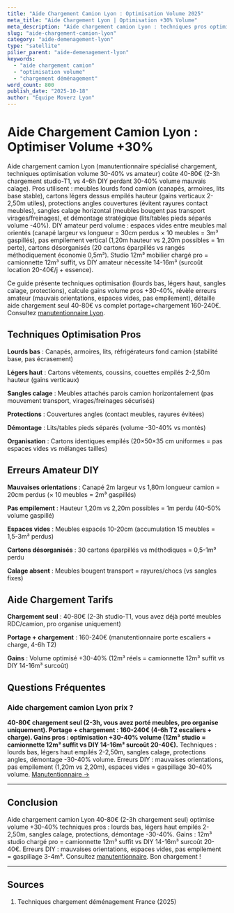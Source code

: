 ```yaml
---
title: "Aide Chargement Camion Lyon : Optimisation Volume 2025"
meta_title: "Aide Chargement Lyon | Optimisation +30% Volume"
meta_description: "Aide chargement camion Lyon : techniques pros optimisation +30-40% volume, calage, sangles. Manutentionnaire chargement 40-80€."
slug: "aide-chargement-camion-lyon"
category: "aide-demenagement-lyon"
type: "satellite"
pilier_parent: "aide-demenagement-lyon"
keywords:
  - "aide chargement camion"
  - "optimisation volume"
  - "chargement déménagement"
word_count: 800
publish_date: "2025-10-18"
author: "Équipe Moverz Lyon"
---
```


# Aide Chargement Camion Lyon : Optimiser Volume +30%

Aide chargement camion Lyon (manutentionnaire spécialisé chargement, techniques optimisation volume 30-40% vs amateur) coûte 40-80€ (2-3h chargement studio-T1, vs 4-6h DIY perdant 30-40% volume mauvais calage). Pros utilisent : meubles lourds fond camion (canapés, armoires, lits base stable), cartons légers dessus empilés hauteur (gains verticaux 2-2,50m utiles), protections angles couvertures (évitent rayures contact meubles), sangles calage horizontal (meubles bougent pas transport virages/freinages), et démontage stratégique (lits/tables pieds séparés volume -40%). DIY amateur perd volume : espaces vides entre meubles mal orientés (canapé largeur vs longueur = 30cm perdus × 10 meubles = 3m³ gaspillés), pas empilement vertical (1,20m hauteur vs 2,20m possibles = 1m perte), cartons désorganisés (20 cartons éparpillés vs rangés méthodiquement économie 0,5m³). Studio 12m³ mobilier chargé pro = camionnette 12m³ suffit, vs DIY amateur nécessite 14-16m³ (surcoût location 20-40€/j + essence).

Ce guide présente techniques optimisation (lourds bas, légers haut, sangles calage, protections), calcule gains volume pros +30-40%, révèle erreurs amateur (mauvais orientations, espaces vides, pas empilement), détaille aide chargement seul 40-80€ vs complet portage+chargement 160-240€. Consultez [manutentionnaire Lyon](/blog/satellites/manutentionnaire-demenagement-lyon).

## Techniques Optimisation Pros

**Lourds bas** : Canapés, armoires, lits, réfrigérateurs fond camion (stabilité base, pas écrasement)

**Légers haut** : Cartons vêtements, coussins, couettes empilés 2-2,50m hauteur (gains verticaux)

**Sangles calage** : Meubles attachés parois camion horizontalement (pas mouvement transport, virages/freinages sécurisés)

**Protections** : Couvertures angles (contact meubles, rayures évitées)

**Démontage** : Lits/tables pieds séparés (volume -30-40% vs montés)

**Organisation** : Cartons identiques empilés (20×50×35 cm uniformes = pas espaces vides vs mélanges tailles)

## Erreurs Amateur DIY

**Mauvaises orientations** : Canapé 2m largeur vs 1,80m longueur camion = 20cm perdus (× 10 meubles = 2m³ gaspillés)

**Pas empilement** : Hauteur 1,20m vs 2,20m possibles = 1m perdu (40-50% volume gaspillé)

**Espaces vides** : Meubles espacés 10-20cm (accumulation 15 meubles = 1,5-3m³ perdus)

**Cartons désorganisés** : 30 cartons éparpillés vs méthodiques = 0,5-1m³ perdu

**Calage absent** : Meubles bougent transport = rayures/chocs (vs sangles fixes)

## Aide Chargement Tarifs

**Chargement seul** : 40-80€ (2-3h studio-T1, vous avez déjà porté meubles RDC/camion, pro organise uniquement)

**Portage + chargement** : 160-240€ (manutentionnaire porte escaliers + charge, 4-6h T2)

**Gains** : Volume optimisé +30-40% (12m³ réels = camionnette 12m³ suffit vs DIY 14-16m³ surcoût)

## Questions Fréquentes

### Aide chargement camion Lyon prix ?

**40-80€ chargement seul (2-3h, vous avez porté meubles, pro organise uniquement). Portage + chargement : 160-240€ (4-6h T2 escaliers + charge). Gains pros : optimisation +30-40% volume (12m³ studio = camionnette 12m³ suffit vs DIY 14-16m³ surcoût 20-40€).** Techniques : lourds bas, légers haut empilés 2-2,50m, sangles calage, protections angles, démontage -30-40% volume. Erreurs DIY : mauvaises orientations, pas empilement (1,20m vs 2,20m), espaces vides = gaspillage 30-40% volume. [Manutentionnaire →](/blog/satellites/manutentionnaire-demenagement-lyon)

---

## Conclusion

Aide chargement camion Lyon 40-80€ (2-3h chargement seul) optimise volume +30-40% techniques pros : lourds bas, légers haut empilés 2-2,50m, sangles calage, protections, démontage -30-40%. Gains : 12m³ studio chargé pro = camionnette 12m³ suffit vs DIY 14-16m³ surcoût 20-40€. Erreurs DIY : mauvaises orientations, espaces vides, pas empilement = gaspillage 3-4m³. Consultez [manutentionnaire](/blog/satellites/manutentionnaire-demenagement-lyon). Bon chargement !

---

## Sources

1. Techniques chargement déménagement France (2025)



